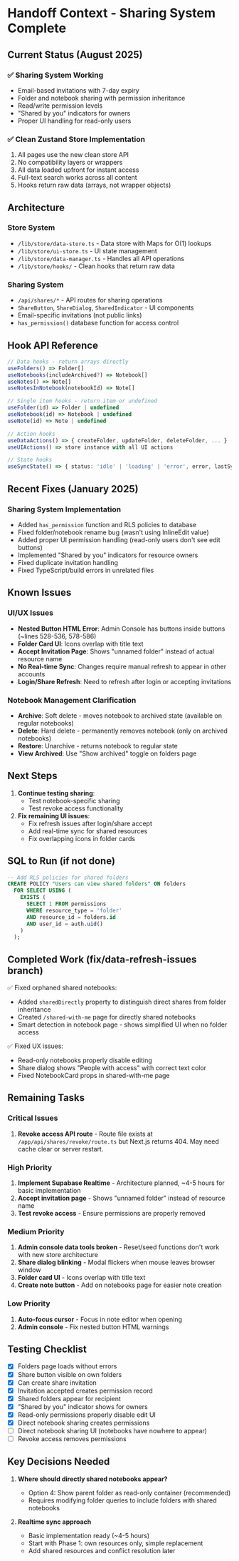 # Handoff Context - Sharing System Complete

## Current Status (August 2025)

### ✅ Sharing System Working

- Email-based invitations with 7-day expiry
- Folder and notebook sharing with permission inheritance
- Read/write permission levels
- "Shared by you" indicators for owners
- Proper UI handling for read-only users

### ✅ Clean Zustand Store Implementation

1. All pages use the new clean store API
2. No compatibility layers or wrappers
3. All data loaded upfront for instant access
4. Full-text search works across all content
5. Hooks return raw data (arrays, not wrapper objects)

## Architecture

### Store System

- `/lib/store/data-store.ts` - Data store with Maps for O(1) lookups
- `/lib/store/ui-store.ts` - UI state management
- `/lib/store/data-manager.ts` - Handles all API operations
- `/lib/store/hooks/` - Clean hooks that return raw data

### Sharing System

- `/api/shares/*` - API routes for sharing operations
- `ShareButton`, `ShareDialog`, `SharedIndicator` - UI components
- Email-specific invitations (not public links)
- `has_permission()` database function for access control

## Hook API Reference

```typescript
// Data hooks - return arrays directly
useFolders() => Folder[]
useNotebooks(includeArchived?) => Notebook[]
useNotes() => Note[]
useNotesInNotebook(notebookId) => Note[]

// Single item hooks - return item or undefined
useFolder(id) => Folder | undefined
useNotebook(id) => Notebook | undefined
useNote(id) => Note | undefined

// Action hooks
useDataActions() => { createFolder, updateFolder, deleteFolder, ... }
useUIActions() => store instance with all UI actions

// State hooks
useSyncState() => { status: 'idle' | 'loading' | 'error', error, lastSyncTime }
```

## Recent Fixes (January 2025)

### Sharing System Implementation

- Added `has_permission` function and RLS policies to database
- Fixed folder/notebook rename bug (wasn't using InlineEdit value)
- Added proper UI permission handling (read-only users don't see edit buttons)
- Implemented "Shared by you" indicators for resource owners
- Fixed duplicate invitation handling
- Fixed TypeScript/build errors in unrelated files

## Known Issues

### UI/UX Issues

- **Nested Button HTML Error**: Admin Console has buttons inside buttons (~lines 528-536, 578-586)
- **Folder Card UI**: Icons overlap with title text
- **Accept Invitation Page**: Shows "unnamed folder" instead of actual resource name
- **No Real-time Sync**: Changes require manual refresh to appear in other accounts
- **Login/Share Refresh**: Need to refresh after login or accepting invitations

### Notebook Management Clarification

- **Archive**: Soft delete - moves notebook to archived state (available on regular notebooks)
- **Delete**: Hard delete - permanently removes notebook (only on archived notebooks)
- **Restore**: Unarchive - returns notebook to regular state
- **View Archived**: Use "Show archived" toggle on folders page

## Next Steps

1. **Continue testing sharing**:
   - Test notebook-specific sharing
   - Test revoke access functionality
2. **Fix remaining UI issues**:
   - Fix refresh issues after login/share accept
   - Add real-time sync for shared resources
   - Fix overlapping icons in folder cards

## SQL to Run (if not done)

```sql
-- Add RLS policies for shared folders
CREATE POLICY "Users can view shared folders" ON folders
  FOR SELECT USING (
    EXISTS (
      SELECT 1 FROM permissions
      WHERE resource_type = 'folder'
      AND resource_id = folders.id
      AND user_id = auth.uid()
    )
  );
```

## Completed Work (fix/data-refresh-issues branch)

✅ Fixed orphaned shared notebooks:

- Added `sharedDirectly` property to distinguish direct shares from folder inheritance
- Created `/shared-with-me` page for directly shared notebooks
- Smart detection in notebook page - shows simplified UI when no folder access

✅ Fixed UX issues:

- Read-only notebooks properly disable editing
- Share dialog shows "People with access" with correct text color
- Fixed NotebookCard props in shared-with-me page

## Remaining Tasks

### Critical Issues

1. **Revoke access API route** - Route file exists at `/app/api/shares/revoke/route.ts` but Next.js returns 404. May need cache clear or server restart.

### High Priority

1. **Implement Supabase Realtime** - Architecture planned, ~4-5 hours for basic implementation
2. **Accept invitation page** - Shows "unnamed folder" instead of resource name
3. **Test revoke access** - Ensure permissions are properly removed

### Medium Priority

1. **Admin console data tools broken** - Reset/seed functions don't work with new store architecture
2. **Share dialog blinking** - Modal flickers when mouse leaves browser window
3. **Folder card UI** - Icons overlap with title text
4. **Create note button** - Add on notebooks page for easier note creation

### Low Priority

1. **Auto-focus cursor** - Focus in note editor when opening
2. **Admin console** - Fix nested button HTML warnings

## Testing Checklist

- [x] Folders page loads without errors
- [x] Share button visible on own folders
- [x] Can create share invitation
- [x] Invitation accepted creates permission record
- [x] Shared folders appear for recipient
- [x] "Shared by you" indicator shows for owners
- [x] Read-only permissions properly disable edit UI
- [x] Direct notebook sharing creates permissions
- [ ] Direct notebook sharing UI (notebooks have nowhere to appear)
- [ ] Revoke access removes permissions

## Key Decisions Needed

1. **Where should directly shared notebooks appear?**
   - Option 4: Show parent folder as read-only container (recommended)
   - Requires modifying folder queries to include folders with shared notebooks

2. **Realtime sync approach**
   - Basic implementation ready (~4-5 hours)
   - Start with Phase 1: own resources only, simple replacement
   - Add shared resources and conflict resolution later
